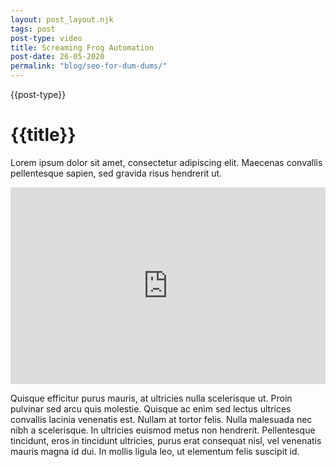```yaml
---
layout: post_layout.njk
tags: post
post-type: video
title: Screaming Frog Automation
post-date: 26-05-2020
permalink: "blog/seo-for-dum-dums/"
---
```


<div class="post-type" post-type="{{post-type}}">{{post-type}}</div> 

# {{title}}

Lorem ipsum dolor sit amet, consectetur adipiscing elit. Maecenas convallis pellentesque sapien, sed gravida risus hendrerit ut. 


<iframe width="100%" height="315" src="https://www.youtube.com/embed/YaIN13aDbCc" title="YouTube video player" frameborder="0" allow="accelerometer; autoplay; clipboard-write; encrypted-media; gyroscope; picture-in-picture" allowfullscreen></iframe>


Quisque efficitur purus mauris, at ultricies nulla scelerisque ut. Proin pulvinar sed arcu quis molestie. Quisque ac enim sed lectus ultrices convallis lacinia venenatis est. Nullam at tortor felis. Nulla malesuada nec nibh a scelerisque. In ultricies euismod metus non hendrerit. Pellentesque tincidunt, eros in tincidunt ultricies, purus erat consequat nisl, vel venenatis mauris magna id dui. In mollis ligula leo, ut elementum felis suscipit id.